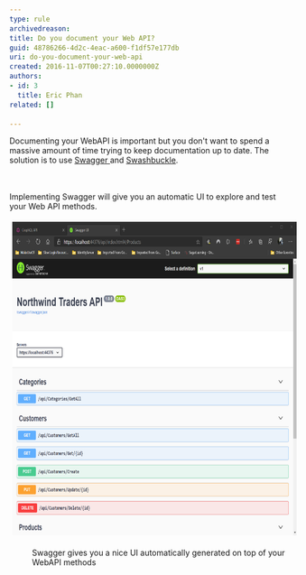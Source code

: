 ```yaml
---
type: rule
archivedreason: 
title: Do you document your Web API?
guid: 48786266-4d2c-4eac-a600-f1df57e177db
uri: do-you-document-your-web-api
created: 2016-11-07T00:27:10.0000000Z
authors:
- id: 3
  title: Eric Phan
related: []

---
```



Documenting your WebAPI is important but you don't want to spend a massive amount of time trying to keep documentation up to date. The solution ​is to use <a href="https://github.com/OAI/OpenAPI-Specification/blob/master/versions/2.0.md">Swagger </a>and <a href="https://github.com/domaindrivendev/Swashbuckle">Swashbuckle</a>​.<br>
<br><excerpt class='endintro'></excerpt><br>
<p>​​​​​Implementing Swagger will give you an automatic UI to explore and test your Web ​API methods.</p><dl class="ssw15-rteElement-ImageArea"><img src="document-api-swagger.png" alt="document-api-swagger.png" style="margin:5px;width:750px;height:556px;" /><br></dl><dd class="ssw15-rteElement-FigureGood">​Swagger gives you a nice UI automatically generated on top of your WebAPI methods<br></dd><p><br><br></p>



